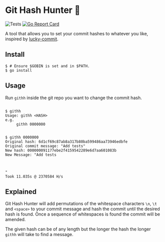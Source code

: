 # Git Hash Hunter 🏹  
![Tests](https://github.com/jsws/git-hash-hunter/workflows/Tests/badge.svg) [![Go Report Card](https://goreportcard.com/badge/github.com/jsws/git-hash-hunter)](https://goreportcard.com/report/github.com/jsws/git-hash-hunter)

A tool that allows you to set your commit hashes to whatever you like, inspired by [lucky-commit](https://github.com/not-an-aardvark/lucky-commit).

## Install
```console
$ # Ensure $GOBIN is set and in $PATH.
$ go install 
```


## Usage
Run `githh` inside the git repo you want to change the commit hash.

```console

$ githh
Usage: githh <HASH> 
e.g.
     githh 0000000
```


```console

$ githh 0000000
Original hash: 6d1cf69c87ab8a317b80ba599486aa73946edbfe
Original commit message: "Add tests"
New hash: 000000091177ebe2f4159542289e6d7aa601083b
New Message: "Add tests 
 
                                 
          
"
Took 11.035s @ 2370584 H/s
```

## Explained
Git Hash Hunter will add permutations of the whitespace characters `\n`, `\t` and `<space>` to your commit message and hash the commit until the desired hash is found. Once a sequence of whitespaces is found the commit will be amended.

The given hash can be of any length but the longer the hash the longer `githh` will take to find a message. 
